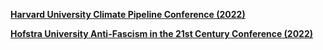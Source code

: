 [**Harvard University Climate Pipeline Conference (2022)**](https://lendway.github.io/Homepage/Final%20June%202022%20Harvard%20Climate%20Pipeline%20Conference%20Slides.pdf)

[**Hofstra University Anti-Fascism in the 21st Century Conference (2022)**](https://youtu.be/5Jiw7vaepFw?t=1322)



